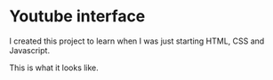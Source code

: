 # Youtube interface
I created this project to learn when I was just starting HTML, CSS and Javascript.

This is what it looks like.

<img scr="https://i.imgur.com/4wR87Bi.jpg"/>